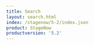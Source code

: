```yaml
---
title: Search
layout: search.html
index: /stagenow/5-2/index.json
product: StageNow
productversion: '5.2'
---
```















